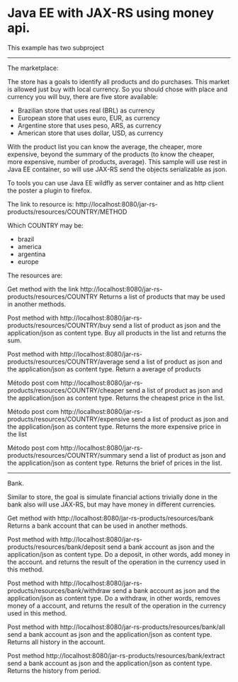 Java EE with JAX-RS using money api.
==================

This example has two subproject

---------
The marketplace:

The store has a goals to identify all products and do purchases.
This market is allowed just buy with local currency.
So you should chose with place and currency you will buy, there are five store available:

- Brazilian store that uses real (BRL) as currency
- European store that uses euro, EUR, as currency
- Argentine store that uses peso, ARS, as currency
- American store that uses dollar, USD, as currency


With the product list you can know the average, the cheaper, more expensive, beyond the summary of the products (to know the cheaper, more expensive, number of products, average).
This sample will use rest in Java EE container, so will use JAX-RS send the objects serializable as json.

To tools you can use Java EE wildfly as server container and as http client the poster a plugin to firefox.

The link to resource is:
http://localhost:8080/jar-rs-products/resources/COUNTRY/METHOD

Which COUNTRY may be:

- brazil
- america
- argentina
- europe

The resources are:

Get method with the link http://localhost:8080/jar-rs-products/resources/COUNTRY
Returns a list of products that may be used in another methods.


Post method with http://localhost:8080/jar-rs-products/resources/COUNTRY/buy send a list of product as json and the application/json  as content type.
Buy all products in the list and returns the sum.


Post method with http://localhost:8080/jar-rs-products/resources/COUNTRY/average send a list of product as json and the application/json  as content type.
Return a average of products


Método post com http://localhost:8080/jar-rs-products/resources/COUNTRY/cheaper send a list of product as json and the application/json  as content type.
Returns the cheapest price in the list.


Método post com http://localhost:8080/jar-rs-products/resources/COUNTRY/expensive send a list of product as json and the application/json  as content type.
Returns the more expensive price in the list


Método post com http://localhost:8080/jar-rs-products/resources/COUNTRY/summary send a list of product as json and the application/json  as content type.
Returns the brief of prices in the list.


---------
Bank.

Similar to store, the goal is simulate financial actions trivially done in the bank also will use JAX-RS, but may have money in different currencies.



Get method with http://localhost:8080/jar-rs-products/resources/bank
Returns a bank account that can be used in another methods.


Post method with http://localhost:8080/jar-rs-products/resources/bank/deposit send a bank account as json and the application/json  as content type.
Do a deposit, in other words, add money in the account. and returns the result of the operation in the currency used in this method.


Post method with http://localhost:8080/jar-rs-products/resources/bank/withdraw send a bank account as json and the application/json  as content type.
Do a withdraw, in other words, removes money of a account, and returns the result of the operation in the currency used in this method.


Post method with http://localhost:8080/jar-rs-products/resources/bank/all send a bank account as json and the application/json  as content type.
Returns all history in the account.

Post method http://localhost:8080/jar-rs-products/resources/bank/extract send a bank account as json and the application/json  as content type.
Returns the history from period.

